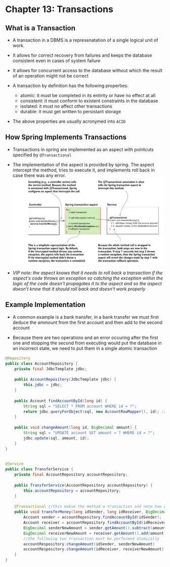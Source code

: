 # Chapter 13: Transactions

## What is a Transaction

- A transaction in a DBMS is a represenatation of a single logical unit of work.

- It allows for correct recovery from failures and keeps the database consistent even in cases of system failure

- It allows for concurrent access to the database without which the result of an operation might not be correct

- A transaction by definition has the following properties:
    - atomic: it must be completed in its entirity or have no effect at all
    - consistent: it must conform to existent constraints in the database
    - isolated: it must no affect other transactions
    - durable: it must get written to persistant storage

- The above properties are usually acronymed into `ACID`

## How Spring Implements Transactions

- Transactions in spring are implemented as an aspect with pointcuts specified by `@Transactional`

- The implementation of the aspect is provided by spring. The aspect intercept the method, tries to execute it, and implements roll back in case there was any error.
![transaction implementation](TransactionImplementation.PNG)

- *VIP note: the aspect knows that it needs to roll back a transaction if the aspect's code throws an exception so catching the exception within the logic of the code doesn't propagates it to the aspect and so the aspect doesn't know that it should roll back and doesn't work properly*

## Example Implementation

- A common example is a bank transfer, in a bank transfer we must first deduce the ammount from the first account and then add to the second account

- Because there are two operations and an error occuring after the first one and stopping the second from executing would put the database in an incorrect state, we need to put them in a single atomic transaction

```java
@Repository
public class AccountRepository {
    private final JdbcTemplate jdbc;

    public AccountRepository(JdbcTemplate jdbc) {
        this.jdbc = jdbc;
    }

    public Account findAccountById(long id) {
        String sql = "SELECT * FROM account WHERE id = ?";
        return jdbc.queryForObject(sql, new AccountRowMapper(), id); //return an object of the type specified in the rowMapper
    }

    public void changeAmount(long id, BigDecimal amount) {
        String sql = "UPDATE account SET amount = ? WHERE id = ?";
        jdbc.update(sql, amount, id);
    }
}
 
```

```java
@Service
public class TransferService {
    private final AccountRepository accountRepository;

    public TransferService(AccountRepository accountRepository) {
        this.accountRepository = accountRepository;
    }

    @Transactional //this makse the method a transaction and note how we don't catch exception in this method 
    public void transferMoney(long idSender, long idReceiver, BigDecimal amount) {
        Account sender = accountRepository.findAccountById(idSender);
        Account receiver = accountRepository.findAccountById(idReceiver);
        BigDecimal senderNewAmount = sender.getAmount().subtract(amount);
        BigDecimal receiverNewAmount = receiver.getAmount().add(amount);
        //the following two transaction must be performed atomically
        accountRespository.changeAmount(idSender, senderNewAmount)
        accountRespository.changeAmount(idReceiver, receiverNewAmount)
    }
}
```